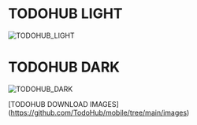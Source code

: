 # **TODOHUB LIGHT**
![TODOHUB_LIGHT](https://github.com/TodoHub/backend/assets/78151690/aa0bd498-c13e-4388-a11b-e464d2a5c6c7)

# **TODOHUB DARK**
![TODOHUB_DARK](https://github.com/TodoHub/mobile/assets/78151690/e005070d-287c-4571-9e93-60b4c03c22c8)

[TODOHUB DOWNLOAD IMAGES] (https://github.com/TodoHub/mobile/tree/main/images)
